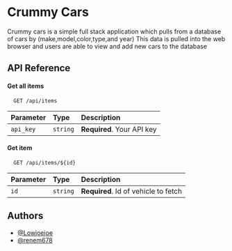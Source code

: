 
# Crummy Cars 

Crummy cars is a simple full stack application which pulls from a database of cars by (make,model,color,type,and year)
This data is pulled into the web browser and users are able to view and add new cars to the database


## API Reference

#### Get all items

```http://localhost:5000/api/vehicles
  GET /api/items
```

| Parameter | Type     | Description                |
| :-------- | :------- | :------------------------- |
| `api_key` | `string` | **Required**. Your API key |

#### Get item

```http://localhost:5000/api/vehicles/:id
  GET /api/items/${id}
```

| Parameter | Type     | Description                       |
| :-------- | :------- | :-------------------------------- |
| `id`      | `string` | **Required**. Id of vehicle to fetch |




## Authors

- [@Lowjoejoe](https://www.github.com/Lowjoejoe)
- [@renem678](https://www.github.com/renem678)

